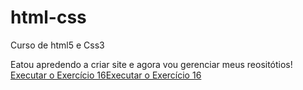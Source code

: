# html-css
Curso de html5 e Css3

Eatou apredendo a criar site e agora vou gerenciar meus reositótios!
<a href="https://pandamanuel.github.io/html-css/exerc%C3%ADcio/ex016/index.html">Executar o Exercício 16</a><a href="https://pandamanuel.github.io/html-css/exercício/ex016/index.html">Executar o Exercício 16</a>